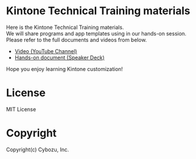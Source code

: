 # Kintone Technical Training materials

Here is the Kintone Technical Training materials.  
We will share programs and app templates using in our hands-on session.  
Please refer to the full documents and videos from below.  

- [Video (YouTube Channel)](https://www.youtube.com/playlist?list=PLJOThIyQA7oOINO73ah34ZdHy13Sd6331)
- [Hands-on document (Speaker Deck)](https://speakerdeck.com/cybozugta)

Hope you enjoy learning Kintone customization!

# License

MIT License

# Copyright

Copyright(c) Cybozu, Inc.
